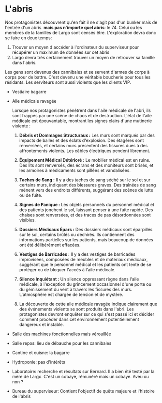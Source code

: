 # L'abris

Nos protagonistes découvrent qu'en fait il ne s'agit pas d'un bunker mais de l'entrée d'un abris. __mais pas n'importe quel abris__: le 74. Celui ou les membres de la familles de Largo sont censés être.
L'exploration devra donc se faire en deux temps:

1. Trouver un moyen d'accéder à l'ordinateur du superviseur pour récupérer un maximum de données sur cet abris
1. Largo devra très certainement trouver un moyen de retrouver sa famille dans l'abris. 

Les gens sont devenus des cannibales et se servent d'armes de corps à corps pour de battre.
C'est devenu une véritable boucherie pour tous les résidants. Les serviteurs sont aussi violents que les clients VIP. 

* Vestiaire bagarre
* Aile médicale ravagée

    Lorsque nos protagonistes pénètrent dans l'aile médicale de l'abri, ils sont frappés par une scène de chaos et de destruction. L'état de l'aile médicale est épouvantable, montrant les signes clairs d'une mutinerie violente :

    1. __Débris et Dommages Structuraux :__ Les murs sont marqués par des impacts de balles et des éclats d'explosion. Des étagères sont renversées, et certains murs présentent des fissures dues à des affrontements violents. Les câbles électriques pendent librement.

    2. __Équipement Médical Détérioré :__ Le mobilier médical est en ruine. Des lits sont renversés, des écrans et des moniteurs sont brisés, et les armoires à médicaments sont pillées et vandalisées.

    3. __Taches de Sang :__ Il y a des taches de sang séché sur le sol et sur certains murs, indiquant des blessures graves. Des traînées de sang mènent vers des endroits différents, suggérant des scènes de lutte ou de fuite.

    4. __Signes de Panique :__ Les objets personnels du personnel médical et des patients jonchent le sol, laissant penser à une fuite rapide. Des chaises sont renversées, et des traces de pas désordonnées sont visibles.

    5. __Dossiers Médicaux Épars :__ Des dossiers médicaux sont éparpillés sur le sol, certains brûlés ou déchirés. Ils contiennent des informations partielles sur les patients, mais beaucoup de données ont été délibérément effacées.

    6. __Vestiges de Barricades :__ Il y a des vestiges de barricades improvisées, composées de meubles et de matériaux médicaux, suggérant que le personnel médical et les patients ont tenté de se protéger ou de bloquer l'accès à l'aile médicale.

    7. __Silence Inquiétant :__ Un silence oppressant règne dans l'aile médicale, à l'exception du grincement occasionnel d'une porte ou du gémissement du vent à travers les fissures des murs. L'atmosphère est chargée de tension et de mystère.

    8. La découverte de cette aile médicale ravagée indique clairement que des événements violents se sont produits dans l'abri. Les protagonistes devront enquêter sur ce qui s'est passé ici et décider comment procéder dans cet environnement potentiellement dangereux et instable.

* Salle des machines fonctionnelles mais vérouillée
* Salle repos: lieu de débauche pour les cannibales
* Cantine et cuisne: la bagarre
* Hydroponie: pas d'intérêts
* Laboratoire: recherche et résultats sur Bernard. Il a bien été testé par la mère de Largo. C'est un cobaye, rémunéré mais un cobaye. Aveu ou non ? 
* Bureau du superviseur:  Contient l'objectif de quête majeure et l'histoire de l'abris